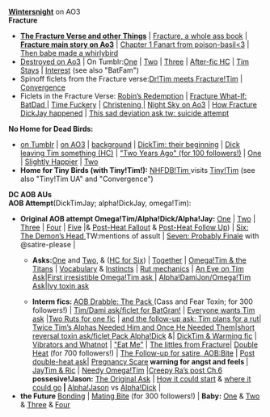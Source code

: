 <p><p><b><a href="https://archiveofourown.org/users/wintersnight/pseuds/wintersnight">Wintersnight</a></b> on AO3 <br>
<b>Fracture</b>
<ul><li><a href="https://archiveofourown.org/series/1465870"><b>The Fracture Verse and other Things</b></a> | <a href="https://iphoenixrising.tumblr.com/post/187109852972/babe-downloaded-fracture-as-a-pdf-and-got"> Fracture, a whole ass book</a> | <a href="https://archiveofourown.org/works/5156417"><b>Fracture main story on Ao3</b></a> | <a href="https://poison-basil.tumblr.com/post/164615600140/iphoenixrising-fractured-tim-d-thanks-for">Chapter 1 Fanart from poison-basil<3</a> | <a href="https://poison-basil.tumblr.com/post/165086934095/via-whirlybird-by-kerryharnett-3d-scene-red">Then babe made a whirlybird</a>
<li><a href="https://archiveofourown.org/works/20382547/chapters/48342265">Destroyed on Ao3</a> | On Tumblr:<a href="http://iphoenixrising.tumblr.com/post/138448102402/from-the-fractured-verse-destroyed">One</a> | <a href="http://iphoenixrising.tumblr.com/post/139459037542/from-the-fractured-verse-destroyed-part-ii">Two</a> | <a href="http://iphoenixrising.tumblr.com/post/139459037542/from-the-fractured-verse-destroyed-part-ii">Three</a> | <a href="https://iphoenixrising.tumblr.com/post/173400807197/oh-god-i-just-reread-destroyed-for-like-the">After-fic HC</a> | <a href="https://iphoenixrising.tumblr.com/post/173850761867/tbh-in-the-far-future-if-u-ever-write-a-destroyed">Tim Stays</a> | <a href="https://iphoenixrising.tumblr.com/post/175489614822/hiya-babe-i-love-your-writing-and-i-have-a-quick">Interest</a> (see also "BatFam") </li>
<li>Spinoff ficlets from the Fracture verse:<a href="https://archiveofourown.org/works/20410015">Dr!Tim meets Fracture!Tim</a> | <a href="https://archiveofourown.org/works/20410072">Convergence</a></li>
<li>Ficlets in the Fracture Verse: <a href="https://archiveofourown.org/works/20410138">Robin’s Redemption</a> | <a href="https://archiveofourown.org/works/20472185">Fracture What-If: BatDad </a> | <a href="https://archiveofourown.org/works/20410231">Time Fuckery</a> | <a href="https://archiveofourown.org/works/20472323">Christening </a> | <a href="https://archiveofourown.org/works/20409472">Night Sky on Ao3</a> | <a href="https://iphoenixrising.tumblr.com/post/628489615725215744/babe-first-off-i-hope-youre-doing-well-and">How Fracture DickJay happened</a> | <a href="https://iphoenixrising.tumblr.com/post/617152892890202112/i-had-dream-about-dick-and-jay-travel-time-to-the">This sad deviation ask tw: suicide attempt</a></li>
</ul>
<b>No Home for Dead Birds: </b><ul><li><a href="https://iphoenixrising.tumblr.com/tagged/no%20home%20for%20dead%20birds">on Tumblr</a> | <a href="https://archiveofourown.org/works/9618515">on AO3</a> | <a href="https://iphoenixrising.tumblr.com/post/148614030032/no-home-for-dead-birds-just-killed-me-its-so">background</a> | <a href="https://iphoenixrising.tumblr.com/post/152338802422/hey-brilliant-writer-as-always-you-leave-me">DickTim: their beginning</a> | <a href="https://iphoenixrising.tumblr.com/post/168847242307/i-was-re-reading-nhfdb-again-and-when-i-got-to">Dick leaving Tim something (HC)</a> | <a href="https://iphoenixrising.tumblr.com/post/149399442947/ficlets-for-over-100-followers">"Two Years Ago" (for 100 followers!)</a> | <a href="https://iphoenixrising.tumblr.com/post/145667194272/no-home-for-dead-birds">One</a> |
<a href="https://iphoenixrising.tumblr.com/post/145973386097/please-give-us-a-slightly-happier-one-shot-because">Slightly Happier</a> |
<a href="http://iphoenixrising.tumblr.com/post/145710243087/no-home-for-dead-birds-cont">Two</a> </li>
<li><b>Home for Tiny Birds (with Tiny!Tim!):</b> <a href="https://iphoenixrising.tumblr.com/post/178712882492/thinking-about-the-idea-with-no-home-for-dead#">NHFDB!Tim </a> visits
<a href="https://iphoenixrising.tumblr.com/post/178433930912/hey-i-have-been-rereading-a-bunch-of-your-stories">Tiny!Tim</a> (see also "Tiny!Tim UA" and "Convergence")</li></ul>
<b>DC AOB AUs</b><br><b>AOB Attempt</b>(DickTimJay; alpha!DickJay, omega!Tim):</p>
<ul><li><b>Original AOB attempt Omega!Tim/Alpha!Dick/Alpha!Jay:</b>
<a href="http://iphoenixrising.tumblr.com/post/153116214782/its-a-bit-weird-to-ask-this-here-since-i-love">One</a> |
<a href="https://iphoenixrising.tumblr.com/post/153158020017/batfam-aob-attempt-ii">Two</a> |
<a href="https://iphoenixrising.tumblr.com/post/153410038232/batfam-aob-attempt-iii">Three</a> |
<a href="https://iphoenixrising.tumblr.com/post/158212623927/batfam-aob-attempt-4">Four</a> |
<a href="https://iphoenixrising.tumblr.com/post/162887712072/batfam-aob-attempt-part-5">Five</a> |&amp;
<a href="https://iphoenixrising.tumblr.com/post/161451004452/jaytimdick-abo-anon-here-wondering-if-youll-do-a">Post-Heat Fallout</a> &amp;
<a href="https://iphoenixrising.tumblr.com/post/171815219312/omegatim-short-the-talk">Post-Heat Follow Up</a>) |
<a href="https://iphoenixrising.tumblr.com/post/163927315172/batfam-aob-attempt-6-the-demons-head">Six: The Demon’s Head <b></b></a>TW:mentions of assult |
<a href="https://iphoenixrising.tumblr.com/post/163549473837/batfam-aob-attempt-probable-finale">Seven: Probably Finale</a> with @satire-please |</li>
<ul><li><b>Asks:</b><a href="https://iphoenixrising.tumblr.com/post/162888417422/huh-tim-is-going-to-metaphorically-murder-them">One</a> and
<a href="https://iphoenixrising.tumblr.com/post/163310401337/its-apolloinred-im-not-at-my-computer-and-i-just">Two</a>, &amp;
(<a href="https://iphoenixrising.tumblr.com/post/163428369922/followup-to-the-ask-from-apolloinred-i-could">HC for Six</a>) |
<a href="https://iphoenixrising.tumblr.com/post/180743719122/so-obvsly-dick-and-jason-were-together-before-tim">Together</a> |
<a href="https://iphoenixrising.tumblr.com/post/169873358477/if-omega-tim-was-keeping-on-suppressants-and">Omega!Tim &amp; the Titans</a> | <a href="https://iphoenixrising.tumblr.com/post/181743683497/what-is-a-knot">Vocabulary</a> &amp;
<a href="https://iphoenixrising.tumblr.com/post/177644025592/yknow-id-love-to-see-more-abo-bits-where-you-go#">Instincts</a> | <a href="https://iphoenixrising.tumblr.com/post/164956029587/in-aboverse-what-is-your-headcanon-of-how-ruts">Rut mechanics</a> |
<a href="https://iphoenixrising.tumblr.com/post/181743610172/jason-and-dick-leaving-for-a-mission-who-watches">An Eye on Tim Ask</a>|<a href="https://iphoenixrising.tumblr.com/post/183585244622/your-aob-au-really-makes-me-want-to-write-an-omega">First irresistible Omega!Tim ask </a> |
<a href="https://iphoenixrising.tumblr.com/post/181634123867/ugh-just-imagine-jon-kent-crushing-on-tim">Alpha!DamiJon/Omega!Tim Ask</a>|<a href="https://iphoenixrising.tumblr.com/post/179810341752/for-the-abo-verse-i-was-wondering-what-would">Ivy toxin ask</a></li></p>
<li><b>Interm fics: </b>
<a href="https://iphoenixrising.tumblr.com/post/164621872207/for-300-followers">AOB Drabble: The Pack </a> (Cass and Fear Toxin; for 300 followers!) |
<a href="https://iphoenixrising.tumblr.com/post/182491665907/please-allow-me-to-say-thank-you-for-all-of-your">Tim/Dami ask/ficlet for BatGran!</a> |
<a href="https://iphoenixrising.tumblr.com/post/182230300862/we-know-everyone-wants-omega-timmy-but-before">Everyone wants Tim ask</a> |<a href="https://iphoenixrising.tumblr.com/post/164997002807/oh-man-poor-tim-if-dick-and-jason-have-a-rut-at">Two Ruts for one fic</a> | <a href="https://iphoenixrising.tumblr.com/post/177643538822/would-you-ever-write-an-extension-to-the-aob">and the follow-up ask: Tim plans for a rut</a>|
<a href="https://iphoenixrising.tumblr.com/post/175291525922/aob-ask-two-times-tims-alphas-needed-him-and-the">Twice Tim’s Alphas Needed Him and Once He Needed Them</a>|<a href="https://iphoenixrising.tumblr.com/post/169872907887/imagine-your-aob-verse-where-a-villain-creates-a">short reversal toxin ask/ficlet Pack Alpha!Dick</a> &amp;|
<a href="https://iphoenixrising.tumblr.com/post/176895568372/would-you-ever-consider-writing-something-with">DickTim &amp; Warming fic</a> |
<a href="https://iphoenixrising.tumblr.com/post/173849302977/i-love-your-omegatim-series-and-fracture">Vibrators and Whatnot</a> |
<a href="https://iphoenixrising.tumblr.com/post/174071554782/little-prompt-for-your-dr-tim-or-abo-au-if">"Eat Me"</a> | <a href="https://iphoenixrising.tumblr.com/post/615615378250448896/since-the-abo-verse-is-also-set-in-fracture">The littles from Fracture</a>|
<a href="https://iphoenixrising.tumblr.com/post/183687551292/for-700-followers">Double Heat</a> (for 700 followers!) | <a href="https://iphoenixrising.tumblr.com/post/188530210262/for-900-followers-aob-bite">The Follow-up for satire, AOB:Bite</a> | <a href=”https://iphoenixrising.tumblr.com/post/615611641728532480/hi-i-read-your-double-heat-this-is-kinda-like”> Post double-heat ask</a>|
<a href="https://iphoenixrising.tumblr.com/post/169872499087/i-had-a-pregnancy-scare-recently-and-im-still">Pregnancy Scare</a><b> warning for angst and feels </b> | <a href="https://iphoenixrising.tumblr.com/post/181297678872/dont-know-if-anyone-has-asked-this-yet-but-in">JayTim &amp; Ric</a> | <a href="https://iphoenixrising.tumblr.com/post/189932446697/hey-babe-love-your-work-after-reading-your">Needy Omega!Tim</a> |<a href="https://iphoenixrising.tumblr.com/post/615617980123021312/since-ras-can-be-extremely-creepy-to-tim-in-most">Creepy Ra’s post Ch.6</a>
<br><b>possesive!Jason:</b> <a href="https://iphoenixrising.tumblr.com/post/180470287027/can-you-do-a-fan-fiction-where-alpha-jason-gets">The Original Ask</a> | <a href="https://iphoenixrising.tumblr.com/post/181633780147/i-was-wondering-if-you-were-going-to-continue-with">How it could start</a> &amp;
<a href="https://iphoenixrising.tumblr.com/post/182101639157/fam-i-hope-one-day-you-write-that-ensuing-fight">where it could go</a><b> | </b>
<a href="https://iphoenixrising.tumblr.com/post/180742268507/uuuuhhh-babeeeeee-u-got-me-hooked-on-that">Alpha!Jason</a> vs
<a href="https://iphoenixrising.tumblr.com/post/171784905427/o-h-m-a-n-oaky-so-this-isnt-a-prompt-or-anything">Alpha!Dick</a> | <br></li>
</ul>
<li><b>the Future</b>
<a href="https://iphoenixrising.tumblr.com/post/165103779537/how-do-you-see-tim-dick-and-jay-bonding-once">Bonding</a> |
<a href="https://iphoenixrising.tumblr.com/post/164621872207/for-300-followers">Mating Bite</a> (for 300 followers!) |
<b>Baby:</b> <a href="https://iphoenixrising.tumblr.com/post/178432482152/so-i-have-a-question-about-the-abo-universe">One</a> &amp;
<a href="https://iphoenixrising.tumblr.com/post/182492327682/anywho-can-you-do-one-where-dick-and-jason-argue">Two</a> &amp;
<a href="https://iphoenixrising.tumblr.com/post/182586329707/why-you-gotta-do-us-dirty-with-that-child-raising">Three</a> &amp;
<a href="https://iphoenixrising.tumblr.com/post/182155706962/when-tim-gets-older-whose-child-do-you-think">Four</a> </li>
